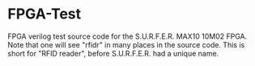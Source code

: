 # FPGA-Test
FPGA verilog test source code for the S.U.R.F.E.R. MAX10 10M02 FPGA. Note that one will see "rfidr" in many places in the source code. This is short for "RFID reader", before S.U.R.F.E.R. had a unique name.

